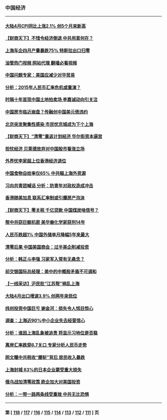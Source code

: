 ### 中国经济
---
#### [大陆4月CPI同比上涨2.1% 创5个月来新高](../../pages/ncid283/n13733961.md?05121645) 
#### [【财商天下】不惜令经济倒退 中共用意何在？](../../pages/ncid283/n13733588.md?05121645) 
#### [上海车企四月产量暴跌75% 特斯拉出口归零](../../pages/ncid283/n13733278.md?05121645) 
#### [油管热门视频 网站代理 翻墙必看视频](http://209.222.30.114:81/youtube.html?05121645)
#### [中国问题专家：美国应减少对华贸易](../../pages/ncid283/n13733444.md?05121645) 
#### [分析：2015年人民币汇率危机或重演？](../../pages/ncid283/n13733648.md?05121645) 
#### [时隔十年首现中国土地拍卖场 李嘉诚动向引关注](../../pages/ncid283/n13733574.md?05121645) 
#### [中国房市临近崩盘？传融创中国美元债违约](../../pages/ncid283/n13733285.md?05121645) 
#### [北京突发聚集性感染 市民忧京城成为下个上海](../../pages/ncid283/n13732920.md?05121645) 
#### [【财商天下】“清零”重返计划经济 华尔街资本逼宫](../../pages/ncid283/n13732331.md?05121645) 
#### [担忧经济 贝莱德放弃对中国股市看涨立场](../../pages/ncid283/n13732374.md?05121645) 
#### [外界忧李家超上位香港经济退位](../../pages/ncid283/n13732290.md?05121645) 
#### [中国食物自给率仅65% 中共瞄上海外资源](../../pages/ncid283/n13732272.md?05121645) 
#### [习向共青团喊话 分析：防青年对政权造成冲击](../../pages/ncid283/n13732150.md?05121645) 
#### [香港随美加息 联系汇率制或引爆房产泡沫](../../pages/ncid283/n13732223.md?05121645) 
#### [【财商天下】零关税 千亿贷款 中国煤炭啥信号？](../../pages/ncid283/n13731880.md?05121645) 
#### [帮中共窃巨额机密 美华裔化学家获刑14年](../../pages/ncid283/n13731669.md?05121645) 
#### [人民币跌超1% 中国外储单月降幅5年来最大](../../pages/ncid283/n13731552.md?05121645) 
#### [清零后果 中国美国商会：过半美企削减投资](../../pages/ncid283/n13731358.md?05121645) 
#### [分析：韩正斗李强 习家军入常有无悬念？](../../pages/ncid283/n13731467.md?05121645) 
#### [前交银国际总经理：美中的中概股矛盾不可调和](../../pages/ncid283/n13731487.md?05121645) 
#### [【一线采访】沪民批“江苏帮”祸乱上海](../../pages/ncid283/n13731242.md?05121645) 
#### [大陆4月出口增速3.9% 创两年来低位](../../pages/ncid283/n13731078.md?05121645) 
#### [纬创投资中国巨亏 谢金河：损失令人怵目惊心](../../pages/ncid283/n13731194.md?05121645) 
#### [调查：上海近90%中小企业失去经营信心](../../pages/ncid283/n13730917.md?05121645) 
#### [分析：谁因上海乱象被追责 将显示习地位是否稳](../../pages/ncid283/n13730482.md?05121645) 
#### [离岸汇率跌穿6.7关口 专家分析人民币走势](../../pages/ncid283/n13730613.md?05121645) 
#### [网文曝中共税收“腰斩”背后 居民收入暴跌](../../pages/ncid283/n13730594.md?05121645) 
#### [上海封城 63%的日本企业蒙受重大损失](../../pages/ncid283/n13730353.md?05121645) 
#### [俄乌战加清零政策 欧企加大对美国投资](../../pages/ncid283/n13730219.md?05121645) 
#### [分析：一带一路两条线受重挫 中共无比恐惧](../../pages/ncid283/n13726633.md?05121645) 

---
#### 第 [ [118](./118.md?05121645) / [117](./117.md?05121645) / [116](./116.md?05121645) / [115](./115.md?05121645) / [114](./114.md?05121645) / [113](./113.md?05121645) / [112](./112.md?05121645) / [111](./111.md?05121645) ] 页

